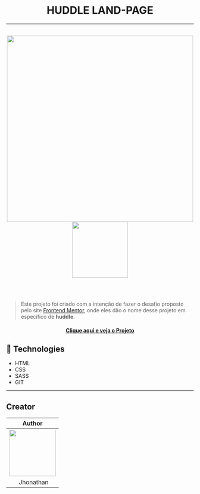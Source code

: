<h1 align ='center'>HUDDLE LAND-PAGE</h1>

---

<br>

<div align = 'center'>
    <img width=" 500"  src="https://i.imgur.com/ivGQI7d.png">
    <img width="150"  src="https://i.imgur.com/YoUYScX.png">
</div>

<br><br>

> Este projeto foi criado com a intenção de fazer o desafio proposto pelo site [Frontend Mentor](https://www.frontendmentor.io/challenges/huddle-landing-page-with-a-single-introductory-section-B_2Wvxgi0), onde eles dão o nome desse projeto em específico de **huddle**.

<h4 align='center'><a href="https://jhowbrcg.github.io/huddle-land-page/" target="_blank">Clique aqui e veja o Projeto</a></h4>

## 💼 Technologies

- HTML
- CSS
- SASS
- GIT

---

## Creator

| Author                                                                                                                                      |
| ------------------------------------------------------------------------------------------------------------------------------------------- |
| <a target="_blank" href="https://github.com/JhowBRCG"><img width="125" src="https://avatars.githubusercontent.com/u/121911885?v=4"><br></a> |
| &nbsp; &nbsp; &nbsp; Jhonathan                                                                                                              |
